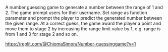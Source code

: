 A number guessing game to generate a number between the range of 1 and 2. The game prompt users for their username.
Set range as function parameter and prompt the player to predict the generated number between the given range. At a correct guess, the game award the player a point and move them to stage 2 by increasing the range limit value by 1, e.g. range is from 1 and 3 for stage 2 and so on. 

https://replit.com/@ChiomaSimon/Number-guessinggame?v=1